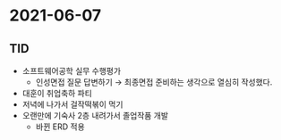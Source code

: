 # 2021-06-07

## TID

- 소프트웨어공학 실무 수행평가
  - 인성면접 질문 답변하기 → 최종면접 준비하는 생각으로 열심히 작성했다.
- 대훈이 취업축하 파티
- 저녁에 나가서 걸작떡볶이 먹기
- 오랜만에 기숙사 2층 내려가서 졸업작품 개발
  - 바뀐 ERD 적용

